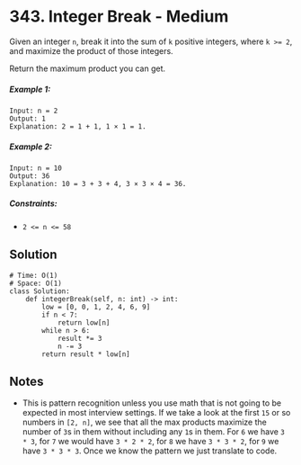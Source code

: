 # 343. Integer Break - Medium

Given an integer `n`, break it into the sum of `k` positive integers, where `k >= 2`, and maximize the product of those integers.

Return the maximum product you can get.

##### Example 1:

```
Input: n = 2
Output: 1
Explanation: 2 = 1 + 1, 1 × 1 = 1.
```

##### Example 2:

```
Input: n = 10
Output: 36
Explanation: 10 = 3 + 3 + 4, 3 × 3 × 4 = 36.
```

##### Constraints:

- `2 <= n <= 58`

## Solution

```
# Time: O(1)
# Space: O(1)
class Solution:
    def integerBreak(self, n: int) -> int:
        low = [0, 0, 1, 2, 4, 6, 9]
        if n < 7:
            return low[n]
        while n > 6:
            result *= 3
            n -= 3
        return result * low[n]
```

## Notes
- This is pattern recognition unless you use math that is not going to be expected in most interview settings. If we take a look at the first `15` or so numbers in `[2, n]`, we see that all the max products maximize the number of `3`s in them without including any `1`s in them. For `6` we have `3 * 3`, for `7` we would have `3 * 2 * 2`, for `8` we have `3 * 3 * 2`, for `9` we have `3 * 3 * 3`. Once we know the pattern we just translate to code.